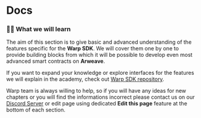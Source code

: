 # Docs

### 🧑‍🎓 What we will learn

The aim of this section is to give basic and advanced understanding of the features specific for the **Warp SDK**. We will cover them one by one to provide building blocks from which it will be possible to develop even most advanced smart contracts on **Arweave**.

If you want to expand your knowledge or explore interfaces for the features we will explain in the academy, check out [Warp SDK repository](https://github.com/warp-contracts/warp).

Warp team is always willing to help, so if you will have any ideas for new chapters or you will find the informations incorrect please contact us on our [Discord Server](https://discord.com/invite/PVxBZKFr46) or edit page using dedicated **Edit this page** feature at the bottom of each section.
